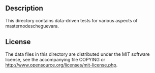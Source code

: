Description
------------

This directory contains data-driven tests for various aspects of masternodescheguevara.

License
--------

The data files in this directory are distributed under the MIT software
license, see the accompanying file COPYING or
http://www.opensource.org/licenses/mit-license.php.

